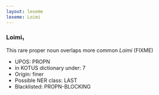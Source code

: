 ```yaml
---
layout: lexeme
lexeme: Loimi
---
```


###  Loimi₁

This rare proper noun overlaps more common *Loimi* (FIXME)
* UPOS:  PROPN
* in KOTUS dictionary under:  7
* Origin:  finer
* Possible NER class:  LAST
* Blacklisted:  PROPN-BLOCKING

